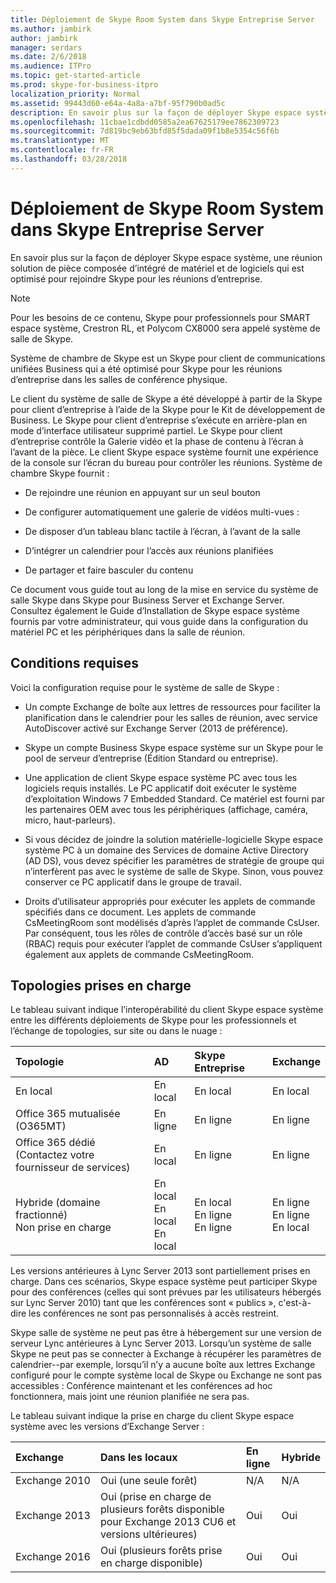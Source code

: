 ```yaml
---
title: Déploiement de Skype Room System dans Skype Entreprise Server
ms.author: jambirk
author: jambirk
manager: serdars
ms.date: 2/6/2018
ms.audience: ITPro
ms.topic: get-started-article
ms.prod: skype-for-business-itpro
localization_priority: Normal
ms.assetid: 99443d60-e64a-4a8a-a7bf-95f790b0ad5c
description: En savoir plus sur la façon de déployer Skype espace système, une réunion solution de pièce composée d’intégré de matériel et de logiciels qui est optimisé pour rejoindre Skype pour les réunions d’entreprise.
ms.openlocfilehash: 11cbae1cdbdd0585a2ea67625179ee7862309723
ms.sourcegitcommit: 7d819bc9eb63bfd85f5dada09f1b8e5354c56f6b
ms.translationtype: MT
ms.contentlocale: fr-FR
ms.lasthandoff: 03/28/2018
---
```

# <a name="deploy-skype-room-system-in-skype-for-business-server"></a>Déploiement de Skype Room System dans Skype Entreprise Server
 
En savoir plus sur la façon de déployer Skype espace système, une réunion solution de pièce composée d’intégré de matériel et de logiciels qui est optimisé pour rejoindre Skype pour les réunions d’entreprise.
  
> [!NOTE]
> Pour les besoins de ce contenu, Skype pour professionnels pour SMART espace système, Crestron RL, et Polycom CX8000 sera appelé système de salle de Skype. 
  
 Système de chambre de Skype est un Skype pour client de communications unifiées Business qui a été optimisé pour Skype pour les réunions d’entreprise dans les salles de conférence physique.
  
Le client du système de salle de Skype a été développé à partir de la Skype pour client d’entreprise à l’aide de la Skype pour le Kit de développement de Business. Le Skype pour client d’entreprise s’exécute en arrière-plan en mode d’interface utilisateur supprimé partiel. Le Skype pour client d’entreprise contrôle la Galerie vidéo et la phase de contenu à l’écran à l’avant de la pièce. Le client Skype espace système fournit une expérience de la console sur l’écran du bureau pour contrôler les réunions. Système de chambre Skype fournit : 
  
- De rejoindre une réunion en appuyant sur un seul bouton
    
- De configurer automatiquement une galerie de vidéos multi-vues : 
    
- De disposer d’un tableau blanc tactile à l’écran, à l’avant de la salle 
    
- D’intégrer un calendrier pour l’accès aux réunions planifiées
    
- De partager et faire basculer du contenu 
    
Ce document vous guide tout au long de la mise en service du système de salle Skype dans Skype pour Business Server et Exchange Server. Consultez également le Guide d’Installation de Skype espace système fournis par votre administrateur, qui vous guide dans la configuration du matériel PC et les périphériques dans la salle de réunion. 
  
## <a name="prerequisites"></a>Conditions requises

Voici la configuration requise pour le système de salle de Skype : 
  
- Un compte Exchange de boîte aux lettres de ressources pour faciliter la planification dans le calendrier pour les salles de réunion, avec service AutoDiscover activé sur Exchange Server (2013 de préférence).
    
- Skype un compte Business Skype espace système sur un Skype pour le pool de serveur d’entreprise (Édition Standard ou entreprise).
    
- Une application de client Skype espace système PC avec tous les logiciels requis installés. Le PC applicatif doit exécuter le système d’exploitation Windows 7 Embedded Standard. Ce matériel est fourni par les partenaires OEM avec tous les périphériques (affichage, caméra, micro, haut-parleurs).
    
- Si vous décidez de joindre la solution matérielle-logicielle Skype espace système PC à un domaine des Services de domaine Active Directory (AD DS), vous devez spécifier les paramètres de stratégie de groupe qui n’interfèrent pas avec le système de salle de Skype. Sinon, vous pouvez conserver ce PC applicatif dans le groupe de travail. 
    
- Droits d’utilisateur appropriés pour exécuter les applets de commande spécifiés dans ce document. Les applets de commande CsMeetingRoom sont modélisés d’après l’applet de commande CsUser. Par conséquent, tous les rôles de contrôle d’accès basé sur un rôle (RBAC) requis pour exécuter l’applet de commande CsUser s’appliquent également aux applets de commande CsMeetingRoom. 
    
## <a name="supported-topologies"></a>Topologies prises en charge

Le tableau suivant indique l’interopérabilité du client Skype espace système entre les différents déploiements de Skype pour les professionnels et l’échange de topologies, sur site ou dans le nuage : 
  

|**Topologie**|**AD**|**Skype Entreprise**|**Exchange**|
|:-----|:-----|:-----|:-----|
|En local  <br/> |En local  <br/> |En local  <br/> |En local  <br/> |
|Office 365 mutualisée (O365MT)  <br/> |En ligne  <br/> |En ligne  <br/> |En ligne  <br/> |
|Office 365 dédié  <br/> (Contactez votre fournisseur de services)  <br/> |En local  <br/> |En ligne  <br/> |En ligne  <br/> |
|Hybride (domaine fractionné)  <br/> Non prise en charge  <br/> |En local  <br/> En local  <br/> En local  <br/> |En local  <br/> En ligne  <br/> En ligne  <br/> |En ligne  <br/> En ligne  <br/> En local  <br/> |
   
Les versions antérieures à Lync Server 2013 sont partiellement prises en charge. Dans ces scénarios, Skype espace système peut participer Skype pour des conférences (celles qui sont prévues par les utilisateurs hébergés sur Lync Server 2010) tant que les conférences sont « publics », c'est-à-dire les conférences ne sont pas personnalisés à accès restreint. 
  
Skype salle de système ne peut pas être à hébergement sur une version de serveur Lync antérieures à Lync Server 2013. Lorsqu’un système de salle Skype ne peut pas se connecter à Exchange à récupérer les paramètres de calendrier--par exemple, lorsqu’il n’y a aucune boîte aux lettres Exchange configuré pour le compte système local de Skype ou Exchange ne sont pas accessibles : Conférence maintenant et les conférences ad hoc fonctionnera, mais joint une réunion planifiée ne sera pas. 
  
Le tableau suivant indique la prise en charge du client Skype espace système avec les versions d’Exchange Server : 
  

|**Exchange**|**Dans les locaux**|**En ligne**|**Hybride**|
|:-----|:-----|:-----|:-----|
|Exchange 2010  <br/> |Oui (une seule forêt)  <br/> |N/A  <br/> |N/A  <br/> |
|Exchange 2013  <br/> |Oui (prise en charge de plusieurs forêts disponible pour Exchange 2013 CU6 et versions ultérieures)  <br/> |Oui  <br/> |Oui  <br/> |
|Exchange 2016  <br/> |Oui (plusieurs forêts prise en charge disponible)  <br/> |Oui  <br/> |Oui  <br/> |
   

